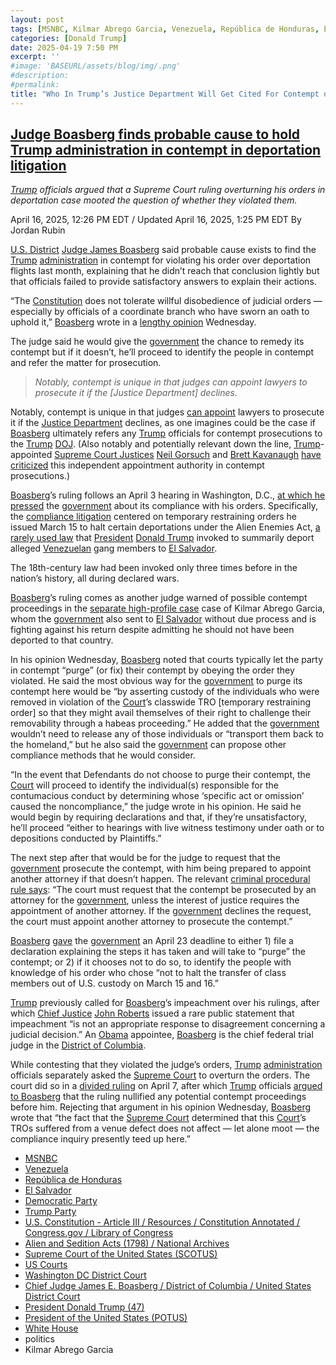 ```yaml
---
layout: post
tags: [MSNBC, Kilmar Abrego Garcia, Venezuela, República de Honduras, El Salvador, Democratic Party, Trump Party, U.S. Constitution - Article III / Resources / Constitution Annotated / Congress.gov / Library of Congress, Alien and Sedition Acts (1798) / National Archives, Supreme Court of the United States (SCOTUS), US Courts, Washington DC District Court, Chief Judge James E. Boasberg /District of Columbia / United States District Court, President Donald Trump (47), President of the United States (POTUS), White House, politics]
categories: [Donald Trump]
date: 2025-04-19 7:50 PM
excerpt: ''
#image: 'BASEURL/assets/blog/img/.png'
#description:
#permalink:
title: "Who In Trump’s Justice Department Will Get Cited For Contempt of Court?"
---
```



## [Judge Boasberg finds probable cause to hold Trump administration in contempt in deportation litigation](https://www.msnbc.com/deadline-white-house/deadline-legal-blog/judge-boasberg-trump-criminal-contempt-deportation-rcna200064)

*[Trump](https://www.donaldjtrump.com/) officials argued that a Supreme Court ruling overturning his orders in deportation case mooted the question of whether they violated them.*

April 16, 2025, 12:26 PM EDT / Updated April 16, 2025, 1:25 PM EDT
By Jordan Rubin

[U.S. District](https://www.mdd.uscourts.gov/) [Judge James Boasberg](https://www.dcd.uscourts.gov/content/chief-judge-james-e-boasberg) said probable cause exists to find the [Trump](https://www.donaldjtrump.com/) [administration](https://www.whitehouse.gov/administration/) in contempt for violating his order over deportation flights last month, explaining that he didn’t reach that conclusion lightly but that officials failed to provide satisfactory answers to explain their actions.

“The [Constitution](https://constitution.congress.gov/) does not tolerate willful disobedience of judicial orders — especially by officials of a coordinate branch who have sworn an oath to uphold it,” [Boasberg](https://www.dcd.uscourts.gov/content/chief-judge-james-e-boasberg) wrote in a [lengthy opinion](https://storage.courtlistener.com/recap/gov.uscourts.dcd.278436/gov.uscourts.dcd.278436.81.0_2.pdf) Wednesday.

The judge said he would give the [government](https://www.whitehouse.gov/) the chance to remedy its contempt but if it doesn’t, he’ll proceed to identify the people in contempt and refer the matter for prosecution.

> *Notably, contempt is unique in that judges can appoint lawyers to prosecute it if the [Justice Department] declines.*

Notably, contempt is unique in that judges [can appoint](https://www.msnbc.com/deadline-white-house/deadline-legal-blog/nyc-mayor-eric-adams-special-counsel-judge-supreme-court-rcna194513?icid=latestpost_bot) lawyers to prosecute it if the [Justice Department](https://www.justice.gov/) declines, as one imagines could be the case if [Boasberg](https://www.dcd.uscourts.gov/content/chief-judge-james-e-boasberg) ultimately refers any [Trump](https://www.donaldjtrump.com/) officials for contempt prosecutions to the [Trump](https://www.donaldjtrump.com/) [DOJ](https://www.justice.gov/). (Also notably and potentially relevant down the line, [Trump](https://www.donaldjtrump.com/)-appointed [Supreme Court Justices](https://www.supremecourt.gov/) [Neil Gorsuch](https://www.supremecourt.gov/about/about.aspx) and [Brett Kavanaugh](https://www.supremecourt.gov/about/about.aspx) [have criticized](https://www.msnbc.com/deadline-white-house/deadline-legal-blog/gorsuch-kavanaugh-prosecutorial-discretion-trump-rcna76803) this independent appointment authority in contempt prosecutions.)

[Boasberg](https://www.dcd.uscourts.gov/content/chief-judge-james-e-boasberg)’s ruling follows an April 3 hearing in Washington, D.C., [at which he pressed](https://www.nbcnews.com/politics/trump-[administration](https://www.whitehouse.gov/administration/)/bad-faith-judges-rip-trump-[administration](https://www.whitehouse.gov/administration/)-litigation-tactics-rcna199612) the [government](https://www.whitehouse.gov/) about its compliance with his orders. Specifically, the [compliance litigation](https://www.msnbc.com/deadline-white-house/deadline-legal-blog/trump-boasberg-alien-enemies-act-deportations-rcna197253) centered on temporary restraining orders he issued March 15 to halt certain deportations under the Alien Enemies Act, [a rarely used law](https://www.msnbc.com/opinion/msnbc-opinion/judge-boasberg-trump-alien-enemies-act-argument-rcna198463) that [President](https://www.whitehouse.gov/) [Donald Trump](https://www.donaldjtrump.com/) invoked to summarily deport alleged [Venezuelan](https://gob.ve/) gang members to [El Salvador](https://www.gob.sv/).

The 18th-century law had been invoked only three times before in the nation’s history, all during declared wars.

[Boasberg](https://www.dcd.uscourts.gov/content/chief-judge-james-e-boasberg)’s ruling comes as another judge warned of possible contempt proceedings in the [separate high-profile case](https://www.msnbc.com/deadline-white-house/deadline-legal-blog/kilmar-abrego-garcia-facilitate-judge-paula-xinis-rcna201495) case of Kilmar Abrego Garcia, whom the [government](https://www.whitehouse.gov/) also sent to [El Salvador](https://www.gob.sv/) without due process and is fighting against his return despite admitting he should not have been deported to that country.

In his opinion Wednesday, [Boasberg](https://www.dcd.uscourts.gov/content/chief-judge-james-e-boasberg) noted that courts typically let the party in contempt “purge” (or fix) their contempt by obeying the order they violated. He said the most obvious way for the [government](https://www.whitehouse.gov/) to purge its contempt here would be “by asserting custody of the individuals who were removed in violation of the [Court](https://www.dcd.uscourts.gov/)’s classwide TRO [temporary restraining order] so that they might avail themselves of their right to challenge their removability through a habeas proceeding.” He added that the [government](https://www.whitehouse.gov/) wouldn’t need to release any of those individuals or “transport them back to the homeland,” but he also said the [government](https://www.whitehouse.gov/) can propose other compliance methods that he would consider.

“In the event that Defendants do not choose to purge their contempt, the [Court](https://www.dcd.uscourts.gov/) will proceed to identify the individual(s) responsible for the contumacious conduct by determining whose ‘specific act or omission’ caused the noncompliance,” the judge wrote in his opinion. He said he would begin by requiring declarations and that, if they’re unsatisfactory, he’ll proceed “either to hearings with live witness testimony under oath or to depositions conducted by Plaintiffs.”

The next step after that would be for the judge to request that the [government](https://www.whitehouse.gov/) prosecute the contempt, with him being prepared to appoint another attorney if that doesn’t happen. The relevant [criminal procedural rule says](https://www.law.cornell.edu/rules/frcrmp/rule_42): “The court must request that the contempt be prosecuted by an attorney for the [government](https://www.whitehouse.gov/), unless the interest of justice requires the appointment of another attorney. If the [government](https://www.whitehouse.gov/) declines the request, the court must appoint another attorney to prosecute the contempt.”

[Boasberg](https://www.dcd.uscourts.gov/content/chief-judge-james-e-boasberg) [gave](https://storage.courtlistener.com/recap/gov.uscourts.dcd.278436/gov.uscourts.dcd.278436.80.0_2.pdf) the [government](https://www.whitehouse.gov/) an April 23 deadline to either 1) file a declaration explaining the steps it has taken and will take to “purge” the contempt; or 2) if it chooses not to do so, to identify the people with knowledge of his order who chose “not to halt the transfer of class members out of U.S. custody on March 15 and 16.”

[Trump](https://www.donaldjtrump.com/) previously called for [Boasberg](https://www.dcd.uscourts.gov/content/chief-judge-james-e-boasberg)’s impeachment over his rulings, after which [Chief Justice](https://www.supremecourt.gov/) [John Roberts](https://www.supremecourt.gov/about/about.aspx) issued a rare public statement that impeachment “is not an appropriate response to disagreement concerning a judicial decision.” An [Obama](https://obamawhitehouse.archives.gov/) appointee, [Boasberg](https://www.dcd.uscourts.gov/content/chief-judge-james-e-boasberg) is the chief federal trial judge in the [District of Columbia](https://www.mdd.uscourts.gov/).

While contesting that they violated the judge’s orders, [Trump](https://www.donaldjtrump.com/) [administration](https://www.whitehouse.gov/administration/) officials separately asked the [Supreme Court](https://www.supremecourt.gov/) to overturn the orders. The court did so in a [divided ruling](https://www.supremecourt.gov/opinions/24pdf/24a931_2c83.pdf) on April 7, after which [Trump](https://www.donaldjtrump.com/) officials [argued to Boasberg](https://storage.courtlistener.com/recap/gov.uscourts.dcd.278436/gov.uscourts.dcd.278436.78.0.pdf) that the ruling nullified any potential contempt proceedings before him. Rejecting that argument in his opinion Wednesday, [Boasberg](https://www.dcd.uscourts.gov/content/chief-judge-james-e-boasberg) wrote that “the fact that the [Supreme Court](https://www.supremecourt.gov/) determined that this [Court](https://www.dcd.uscourts.gov/)’s TROs suffered from a venue defect does not affect — let alone moot — the compliance inquiry presently teed up here.”

- [MSNBC](https://www.msnbc.com/)
- [Venezuela](https://gob.ve/)
- [República de Honduras](https://www.gob.hn/)
- [El Salvador](https://www.gob.sv/)
- [Democratic Party](https://www.democrats.org/)
- [Trump Party](https://www.gop.com/)
- [U.S. Constitution - Article III / Resources / Constitution Annotated / Congress.gov / Library of Congress](https://constitution.congress.gov/constitution/article-3/)
- [Alien and Sedition Acts (1798) / National Archives](https://www.archives.gov/milestone-documents/alien-and-sedition-acts)
- [Supreme Court of the United States (SCOTUS)](https://www.supremecourt.gov/)
- [US Courts](https://www.uscourts.gov/)
- [Washington DC District Court](https://www.dcd.uscourts.gov/)
- [Chief Judge James E. Boasberg / District of Columbia / United States District Court](https://www.dcd.uscourts.gov/content/chief-judge-james-e-boasberg)
- [President Donald Trump (47)](https://www.whitehouse.gov/administration/donald-j-trump/)
- [President of the United States (POTUS)](https://www.whitehouse.gov/)
- [White House](https://www.whitehouse.gov/)
- politics 
- Kilmar Abrego Garcia

